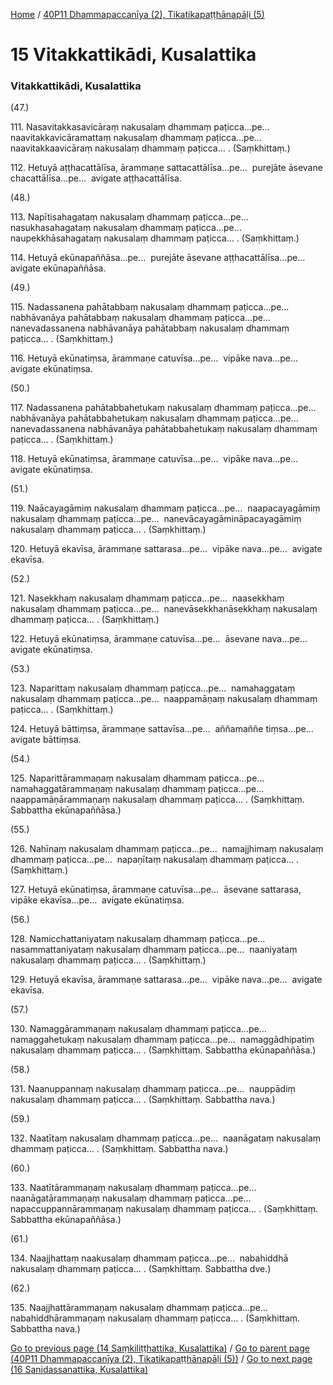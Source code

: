 
[Home](/) / [40P11 Dhammapaccanīya (2), Tikatikapaṭṭhānapāḷi (5)](/tipitaka/40P11.md)

# 15 Vitakkattikādi, Kusalattika

### Vitakkattikādi, Kusalattika

(47.)

111\. Nasavitakkasavicāraṃ nakusalaṃ dhammaṃ paṭicca…pe…  naavitakkavicāramattaṃ nakusalaṃ dhammaṃ paṭicca…pe…  naavitakkaavicāraṃ nakusalaṃ dhammaṃ paṭicca… . (Saṃkhittaṃ.)

112\. Hetuyā aṭṭhacattālīsa, ārammaṇe sattacattālīsa…pe…  purejāte āsevane chacattālīsa…pe…  avigate aṭṭhacattālīsa.

(48.)

113\. Napītisahagataṃ nakusalaṃ dhammaṃ paṭicca…pe…  nasukhasahagataṃ nakusalaṃ dhammaṃ paṭicca…pe…  naupekkhāsahagataṃ nakusalaṃ dhammaṃ paṭicca… . (Saṃkhittaṃ.)

114\. Hetuyā ekūnapaññāsa…pe…  purejāte āsevane aṭṭhacattālīsa…pe…  avigate ekūnapaññāsa.

(49.)

115\. Nadassanena pahātabbaṃ nakusalaṃ dhammaṃ paṭicca…pe…  nabhāvanāya pahātabbaṃ nakusalaṃ dhammaṃ paṭicca…pe…  nanevadassanena nabhāvanāya pahātabbaṃ nakusalaṃ dhammaṃ paṭicca… . (Saṃkhittaṃ.)

116\. Hetuyā ekūnatiṃsa, ārammaṇe catuvīsa…pe…  vipāke nava…pe…  avigate ekūnatiṃsa.

(50.)

117\. Nadassanena pahātabbahetukaṃ nakusalaṃ dhammaṃ paṭicca…pe…  nabhāvanāya pahātabbahetukaṃ nakusalaṃ dhammaṃ paṭicca…pe…  nanevadassanena nabhāvanāya pahātabbahetukaṃ nakusalaṃ dhammaṃ paṭicca… . (Saṃkhittaṃ.)

118\. Hetuyā ekūnatiṃsa, ārammaṇe catuvīsa…pe…  vipāke nava…pe…  avigate ekūnatiṃsa.

(51.)

119\. Naācayagāmiṃ nakusalaṃ dhammaṃ paṭicca…pe…  naapacayagāmiṃ nakusalaṃ dhammaṃ paṭicca…pe…  nanevācayagāmināpacayagāmiṃ nakusalaṃ dhammaṃ paṭicca… . (Saṃkhittaṃ.)

120\. Hetuyā ekavīsa, ārammaṇe sattarasa…pe…  vipāke nava…pe…  avigate ekavīsa.

(52.)

121\. Nasekkhaṃ nakusalaṃ dhammaṃ paṭicca…pe…  naasekkhaṃ nakusalaṃ dhammaṃ paṭicca…pe…  nanevāsekkhanāsekkhaṃ nakusalaṃ dhammaṃ paṭicca… . (Saṃkhittaṃ.)

122\. Hetuyā ekūnatiṃsa, ārammaṇe catuvīsa…pe…  āsevane nava…pe…  avigate ekūnatiṃsa.

(53.)

123\. Naparittaṃ nakusalaṃ dhammaṃ paṭicca…pe…  namahaggataṃ nakusalaṃ dhammaṃ paṭicca…pe…  naappamāṇaṃ nakusalaṃ dhammaṃ paṭicca… . (Saṃkhittaṃ.)

124\. Hetuyā bāttiṃsa, ārammaṇe sattavīsa…pe…  aññamaññe tiṃsa…pe…  avigate bāttiṃsa.

(54.)

125\. Naparittārammaṇaṃ nakusalaṃ dhammaṃ paṭicca…pe…  namahaggatārammaṇaṃ nakusalaṃ dhammaṃ paṭicca…pe…  naappamāṇārammaṇaṃ nakusalaṃ dhammaṃ paṭicca… . (Saṃkhittaṃ. Sabbattha ekūnapaññāsa.)

(55.)

126\. Nahīnaṃ nakusalaṃ dhammaṃ paṭicca…pe…  namajjhimaṃ nakusalaṃ dhammaṃ paṭicca…pe…  napaṇītaṃ nakusalaṃ dhammaṃ paṭicca… . (Saṃkhittaṃ.)

127\. Hetuyā ekūnatiṃsa, ārammaṇe catuvīsa…pe…  āsevane sattarasa, vipāke ekavīsa…pe…  avigate ekūnatiṃsa.

(56.)

128\. Namicchattaniyataṃ nakusalaṃ dhammaṃ paṭicca…pe…  nasammattaniyataṃ nakusalaṃ dhammaṃ paṭicca…pe…  naaniyataṃ nakusalaṃ dhammaṃ paṭicca… . (Saṃkhittaṃ.)

129\. Hetuyā ekavīsa, ārammaṇe sattarasa…pe…  vipāke nava…pe…  avigate ekavīsa.

(57.)

130\. Namaggārammaṇaṃ nakusalaṃ dhammaṃ paṭicca…pe…  namaggahetukaṃ nakusalaṃ dhammaṃ paṭicca…pe…  namaggādhipatiṃ nakusalaṃ dhammaṃ paṭicca… . (Saṃkhittaṃ. Sabbattha ekūnapaññāsa.)

(58.)

131\. Naanuppannaṃ nakusalaṃ dhammaṃ paṭicca…pe…  nauppādiṃ nakusalaṃ dhammaṃ paṭicca… . (Saṃkhittaṃ. Sabbattha nava.)

(59.)

132\. Naatītaṃ nakusalaṃ dhammaṃ paṭicca…pe…  naanāgataṃ nakusalaṃ dhammaṃ paṭicca… . (Saṃkhittaṃ. Sabbattha nava.)

(60.)

133\. Naatītārammaṇaṃ nakusalaṃ dhammaṃ paṭicca…pe…  naanāgatārammaṇaṃ nakusalaṃ dhammaṃ paṭicca…pe…  napaccuppannārammaṇaṃ nakusalaṃ dhammaṃ paṭicca… . (Saṃkhittaṃ. Sabbattha ekūnapaññāsa.)

(61.)

134\. Naajjhattaṃ naakusalaṃ dhammaṃ paṭicca…pe…  nabahiddhā nakusalaṃ dhammaṃ paṭicca… . (Saṃkhittaṃ. Sabbattha dve.)

(62.)

135\. Naajjhattārammaṇaṃ nakusalaṃ dhammaṃ paṭicca…pe…  nabahiddhārammaṇaṃ nakusalaṃ dhammaṃ paṭicca… . (Saṃkhittaṃ. Sabbattha nava.)

[Go to previous page (14 Saṃkiliṭṭhattika, Kusalattika)](/tipitaka/40P11/14.md) / [Go to parent page (40P11 Dhammapaccanīya (2), Tikatikapaṭṭhānapāḷi (5))](/tipitaka/40P11/0.md) / [Go to next page (16 Sanidassanattika, Kusalattika)](/tipitaka/40P11/16.md)


